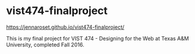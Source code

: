 # vist474-finalproject
https://jennaroset.github.io/vist474-finalproject/

This is my final project for VIST 474 - Designing for the Web at Texas A&M University, completed Fall 2016.
